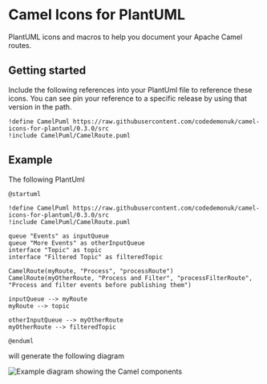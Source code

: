 # Camel Icons for PlantUML

PlantUML icons and macros to help you document your Apache Camel routes.

## Getting started

Include the following references into your PlantUml file to reference these icons.
You can see pin your reference to a specific release by using that version in the path.

```plantuml
!define CamelPuml https://raw.githubusercontent.com/codedemonuk/camel-icons-for-plantuml/0.3.0/src
!include CamelPuml/CamelRoute.puml
```

## Example

The following PlantUml

```plantuml
@startuml

!define CamelPuml https://raw.githubusercontent.com/codedemonuk/camel-icons-for-plantuml/0.3.0/src
!include CamelPuml/CamelRoute.puml

queue "Events" as inputQueue
queue "More Events" as otherInputQueue
interface "Topic" as topic
interface "Filtered Topic" as filteredTopic

CamelRoute(myRoute, "Process", "processRoute")
CamelRoute(myOtherRoute, "Process and Filter", "processFilterRoute", "Process and filter events before publishing them")

inputQueue --> myRoute
myRoute --> topic

otherInputQueue --> myOtherRoute
myOtherRoute --> filteredTopic

@enduml
```

will generate the following diagram

![Example diagram showing the Camel components](./docs/example.png)
